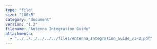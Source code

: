```yaml
---
type: "file"
size: "100kB"
category: "document"
version: "1.2"
filename: "Antenna Integration Guide"
attachments:
  - "../../../../../../files/Antenna_Integration_Guide_v1-2.pdf"
---
```


